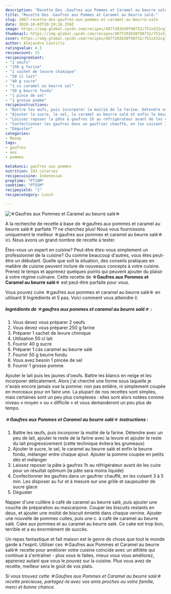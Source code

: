 ```yaml
---
description: "Recette Des ☆Gaufres aux Pommes et Caramel au beurre salé☆"
title: "Recette Des ☆Gaufres aux Pommes et Caramel au beurre salé☆"
slug: 2867-recette-des-gaufres-aux-pommes-et-caramel-au-beurre-sale
date: 2020-10-03T20:19:16.259Z
image: https://img-global.cpcdn.com/recipes/487f202b50f90732/751x532cq70/☆gaufres-aux-pommes-et-caramel-au-beurre-sale☆-photo-principale-de-la-recette.jpg
thumbnail: https://img-global.cpcdn.com/recipes/487f202b50f90732/751x532cq70/☆gaufres-aux-pommes-et-caramel-au-beurre-sale☆-photo-principale-de-la-recette.jpg
cover: https://img-global.cpcdn.com/recipes/487f202b50f90732/751x532cq70/☆gaufres-aux-pommes-et-caramel-au-beurre-sale☆-photo-principale-de-la-recette.jpg
author: Alejandro Castillo
ratingvalue: 4.5
reviewcount: 15
recipeingredient:
- "2 oeufs"
- "250 g farine"
- "1 sachet de levure chimique"
- "50 cl lait"
- "40 g sucre"
- "1 cs caramel au beurre sal"
- "50 g beurre fondu"
- "1 pince de sel"
- "1 grosse pomme"
recipeinstructions:
- "Battre les œufs, puis incorporer la moitié de la farine. Détendre avec un peu de lait, ajouter le reste de la farine avec la levure et ajouter le reste du lait progressivement (cette technique évitera les grumeaux)"
- "Ajouter le sucre, le sel, le caramel au beurre salé et enfin le beurre fondu, mélanger entre chaque ajout. Ajouter la pomme coupée en petits dés et mélanger"
- "Laissez reposer la pâte à gaufres 1h au réfrigérateur avant de les cuire pour un résultat optimum (la pâte sera moins liquide)"
- "Confectionner les gaufres dans un gaufrier chauffé, en les cuisant 3 à 5 min. Les disposer au fur et à mesure sur une grille et saupoudrer de sucre glace"
- "Déguster"
categories:
- Resep
tags:
- gaufres
- aux
- pommes

katakunci: gaufres aux pommes 
nutrition: 243 calories
recipecuisine: Indonesian
preptime: "PT18M"
cooktime: "PT55M"
recipeyield: "1"
recipecategory: Lunch

---
```



![☆Gaufres aux Pommes et Caramel au beurre salé☆](https://img-global.cpcdn.com/recipes/487f202b50f90732/751x532cq70/☆gaufres-aux-pommes-et-caramel-au-beurre-sale☆-photo-principale-de-la-recette.jpg)

A la recherche de recette à base de ☆gaufres aux pommes et caramel au beurre salé☆ parfaite ?? ne cherchez plus! Nous vous fournissons uniquement le meilleur ☆gaufres aux pommes et caramel au beurre salé☆ ici. Nous avons un grand nombre de recette à tester.

Êtes-vous un expert en cuisine? Peut-être êtes-vous simplement un professionnel de la cuisine? Ou comme beaucoup d'autres, vous êtes peut-être un débutant. Quelle que soit la situation, des conseils pratiques en matière de cuisine peuvent inclure de nouveaux concepts à votre cuisine. Prenez le temps et apprenez quelques points qui peuvent ajouter du plaisir à votre régime culinaire. Cette recette de <strong> ☆Gaufres aux Pommes et Caramel au beurre salé☆ </strong> est peut-être parfaite pour vous.

<!--inarticleads1-->

Vous pouvez cuire ☆gaufres aux pommes et caramel au beurre salé☆ en utilisant 9 Ingrédients et 5 pas. Voici comment vous atteindre il.

##### Ingrédients de ☆gaufres aux pommes et caramel au beurre salé☆ :

1. Vous devez vous préparer 2 oeufs
1. Vous devez vous préparer 250 g farine
1. Préparer 1 sachet de levure chimique
1. Utilisation 50 cl lait
1. Fournir 40 g sucre
1. Préparer 1 càs caramel au beurre salé
1. Fournir 50 g beurre fondu
1. Vous avez besoin 1 pincée de sel
1. Fournir 1 grosse pomme


Ajouter le lait puis les jaunes d&#39;oeufs. Battre les blancs en neige et les incorporer délicatement. Alors j&#39;ai cherché une forme sous laquelle je n&#39;avais encore jamais vue la pomme: non pas entière, ni simplement coupée en morceaux pour en faire une. La plupart de nos recettes sont simples, mais certaines sont un peu plus complexes : elles sont alors notées comme niveau « moyen » ou « difficile » et vous demanderont un peu plus de temps. 

<!--inarticleads2-->

##### ☆Gaufres aux Pommes et Caramel au beurre salé☆ instructions :

1. Battre les œufs, puis incorporer la moitié de la farine. Détendre avec un peu de lait, ajouter le reste de la farine avec la levure et ajouter le reste du lait progressivement (cette technique évitera les grumeaux)
1. Ajouter le sucre, le sel, le caramel au beurre salé et enfin le beurre fondu, mélanger entre chaque ajout. Ajouter la pomme coupée en petits dés et mélanger
1. Laissez reposer la pâte à gaufres 1h au réfrigérateur avant de les cuire pour un résultat optimum (la pâte sera moins liquide)
1. Confectionner les gaufres dans un gaufrier chauffé, en les cuisant 3 à 5 min. Les disposer au fur et à mesure sur une grille et saupoudrer de sucre glace
1. Déguster


Napper d&#39;une cuillère à café de caramel au beurre salé, puis ajouter une couche de préparation au mascarpone. Couper les biscuits restants en deux, et ajouter une moitié de biscuit émietté dans chaque verrine. Ajouter une nouvelle de pommes cuites, puis une c. à café de caramel au beurre salé. Cake aux pommes et au caramel au beurre salé. Ce cake est trop bon, terrible et a eu énormément de succès. 

<!--inarticleads1-->

<p>
Un repas fantastique et fait maison est le genre de chose que tout le monde garde à l'esprit. Utiliser ces ☆Gaufres aux Pommes et Caramel au beurre salé☆ recette pour améliorer votre cuisine coïncide avec un athlète qui continue à s'entraîner - plus vous le faites, mieux vous vous améliorez, apprenez autant que vous le pouvez sur la cuisine. Plus vous avez de recette, meilleur sera le goût de vos plats.
</p>

<p>
<i>Si vous trouvez cette ☆Gaufres aux Pommes et Caramel au beurre salé☆ recette précieuse, partagez-la avec vos amis proches ou votre famille, merci et bonne chance.</i>
</p>
